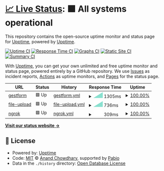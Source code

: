 # [📈 Live Status](https://demo.upptime.js.org): <!--live status--> **🟩 All systems operational**

This repository contains the open-source uptime monitor and status page for [Upptime](https://upptime.js.org), powered by [Upptime](https://github.com/upptime/upptime).

[![Uptime CI](https://github.com/gestform-dev/upptime/workflows/Uptime%20CI/badge.svg)](https://github.com/gestform-dev/upptime/actions?query=workflow%3A%22Uptime+CI%22)
[![Response Time CI](https://github.com/gestform-dev/upptime/workflows/Response%20Time%20CI/badge.svg)](https://github.com/gestform-dev/upptime/actions?query=workflow%3A%22Response+Time+CI%22)
[![Graphs CI](https://github.com/gestform-dev/upptime/workflows/Graphs%20CI/badge.svg)](https://github.com/gestform-dev/upptime/actions?query=workflow%3A%22Graphs+CI%22)
[![Static Site CI](https://github.com/gestform-dev/upptime/workflows/Static%20Site%20CI/badge.svg)](https://github.com/gestform-dev/upptime/actions?query=workflow%3A%22Static+Site+CI%22)
[![Summary CI](https://github.com/gestform-dev/upptime/workflows/Summary%20CI/badge.svg)](https://github.com/gestform-dev/upptime/actions?query=workflow%3A%22Summary+CI%22)

With [Upptime](https://upptime.js.org), you can get your own unlimited and free uptime monitor and status page, powered entirely by a GitHub repository. We use [Issues](https://github.com/upptime/upptime/issues) as incident reports, [Actions](https://github.com/gestform-dev/upptime/actions) as uptime monitors, and [Pages](https://demo.upptime.js.org) for the status page.

<!--start: status pages-->
<!-- This summary is generated by Upptime (https://github.com/upptime/upptime) -->
<!-- Do not edit this manually, your changes will be overwritten -->
<!-- prettier-ignore -->
| URL | Status | History | Response Time | Uptime |
| --- | ------ | ------- | ------------- | ------ |
| <img alt="" src="https://icons.duckduckgo.com/ip3/www.gestform.com.ico" height="13"> [gestform](https://www.gestform.com/) | 🟩 Up | [gestform.yml](https://github.com/gestform-dev/upptime/commits/HEAD/history/gestform.yml) | <details><summary><img alt="Response time graph" src="./graphs/gestform/response-time-week.png" height="20"> 1305ms</summary><br><a href="https://gestform-dev.github.io/upptime/history/gestform"><img alt="Response time 1305" src="https://img.shields.io/endpoint?url=https%3A%2F%2Fraw.githubusercontent.com%2Fgestform-dev%2Fupptime%2FHEAD%2Fapi%2Fgestform%2Fresponse-time.json"></a><br><a href="https://gestform-dev.github.io/upptime/history/gestform"><img alt="24-hour response time 1305" src="https://img.shields.io/endpoint?url=https%3A%2F%2Fraw.githubusercontent.com%2Fgestform-dev%2Fupptime%2FHEAD%2Fapi%2Fgestform%2Fresponse-time-day.json"></a><br><a href="https://gestform-dev.github.io/upptime/history/gestform"><img alt="7-day response time 1305" src="https://img.shields.io/endpoint?url=https%3A%2F%2Fraw.githubusercontent.com%2Fgestform-dev%2Fupptime%2FHEAD%2Fapi%2Fgestform%2Fresponse-time-week.json"></a><br><a href="https://gestform-dev.github.io/upptime/history/gestform"><img alt="30-day response time 1305" src="https://img.shields.io/endpoint?url=https%3A%2F%2Fraw.githubusercontent.com%2Fgestform-dev%2Fupptime%2FHEAD%2Fapi%2Fgestform%2Fresponse-time-month.json"></a><br><a href="https://gestform-dev.github.io/upptime/history/gestform"><img alt="1-year response time 1305" src="https://img.shields.io/endpoint?url=https%3A%2F%2Fraw.githubusercontent.com%2Fgestform-dev%2Fupptime%2FHEAD%2Fapi%2Fgestform%2Fresponse-time-year.json"></a></details> | <details><summary><a href="https://gestform-dev.github.io/upptime/history/gestform">100.00%</a></summary><a href="https://gestform-dev.github.io/upptime/history/gestform"><img alt="All-time uptime 100.00%" src="https://img.shields.io/endpoint?url=https%3A%2F%2Fraw.githubusercontent.com%2Fgestform-dev%2Fupptime%2FHEAD%2Fapi%2Fgestform%2Fuptime.json"></a><br><a href="https://gestform-dev.github.io/upptime/history/gestform"><img alt="24-hour uptime 100.00%" src="https://img.shields.io/endpoint?url=https%3A%2F%2Fraw.githubusercontent.com%2Fgestform-dev%2Fupptime%2FHEAD%2Fapi%2Fgestform%2Fuptime-day.json"></a><br><a href="https://gestform-dev.github.io/upptime/history/gestform"><img alt="7-day uptime 100.00%" src="https://img.shields.io/endpoint?url=https%3A%2F%2Fraw.githubusercontent.com%2Fgestform-dev%2Fupptime%2FHEAD%2Fapi%2Fgestform%2Fuptime-week.json"></a><br><a href="https://gestform-dev.github.io/upptime/history/gestform"><img alt="30-day uptime 100.00%" src="https://img.shields.io/endpoint?url=https%3A%2F%2Fraw.githubusercontent.com%2Fgestform-dev%2Fupptime%2FHEAD%2Fapi%2Fgestform%2Fuptime-month.json"></a><br><a href="https://gestform-dev.github.io/upptime/history/gestform"><img alt="1-year uptime 100.00%" src="https://img.shields.io/endpoint?url=https%3A%2F%2Fraw.githubusercontent.com%2Fgestform-dev%2Fupptime%2FHEAD%2Fapi%2Fgestform%2Fuptime-year.json"></a></details>
| <img alt="" src="https://icons.duckduckgo.com/ip3/file-upload.gestform.com.ico" height="13"> [file-upload](https://file-upload.gestform.com/) | 🟩 Up | [file-upload.yml](https://github.com/gestform-dev/upptime/commits/HEAD/history/file-upload.yml) | <details><summary><img alt="Response time graph" src="./graphs/file-upload/response-time-week.png" height="20"> 736ms</summary><br><a href="https://gestform-dev.github.io/upptime/history/file-upload"><img alt="Response time 736" src="https://img.shields.io/endpoint?url=https%3A%2F%2Fraw.githubusercontent.com%2Fgestform-dev%2Fupptime%2FHEAD%2Fapi%2Ffile-upload%2Fresponse-time.json"></a><br><a href="https://gestform-dev.github.io/upptime/history/file-upload"><img alt="24-hour response time 736" src="https://img.shields.io/endpoint?url=https%3A%2F%2Fraw.githubusercontent.com%2Fgestform-dev%2Fupptime%2FHEAD%2Fapi%2Ffile-upload%2Fresponse-time-day.json"></a><br><a href="https://gestform-dev.github.io/upptime/history/file-upload"><img alt="7-day response time 736" src="https://img.shields.io/endpoint?url=https%3A%2F%2Fraw.githubusercontent.com%2Fgestform-dev%2Fupptime%2FHEAD%2Fapi%2Ffile-upload%2Fresponse-time-week.json"></a><br><a href="https://gestform-dev.github.io/upptime/history/file-upload"><img alt="30-day response time 736" src="https://img.shields.io/endpoint?url=https%3A%2F%2Fraw.githubusercontent.com%2Fgestform-dev%2Fupptime%2FHEAD%2Fapi%2Ffile-upload%2Fresponse-time-month.json"></a><br><a href="https://gestform-dev.github.io/upptime/history/file-upload"><img alt="1-year response time 736" src="https://img.shields.io/endpoint?url=https%3A%2F%2Fraw.githubusercontent.com%2Fgestform-dev%2Fupptime%2FHEAD%2Fapi%2Ffile-upload%2Fresponse-time-year.json"></a></details> | <details><summary><a href="https://gestform-dev.github.io/upptime/history/file-upload">100.00%</a></summary><a href="https://gestform-dev.github.io/upptime/history/file-upload"><img alt="All-time uptime 100.00%" src="https://img.shields.io/endpoint?url=https%3A%2F%2Fraw.githubusercontent.com%2Fgestform-dev%2Fupptime%2FHEAD%2Fapi%2Ffile-upload%2Fuptime.json"></a><br><a href="https://gestform-dev.github.io/upptime/history/file-upload"><img alt="24-hour uptime 100.00%" src="https://img.shields.io/endpoint?url=https%3A%2F%2Fraw.githubusercontent.com%2Fgestform-dev%2Fupptime%2FHEAD%2Fapi%2Ffile-upload%2Fuptime-day.json"></a><br><a href="https://gestform-dev.github.io/upptime/history/file-upload"><img alt="7-day uptime 100.00%" src="https://img.shields.io/endpoint?url=https%3A%2F%2Fraw.githubusercontent.com%2Fgestform-dev%2Fupptime%2FHEAD%2Fapi%2Ffile-upload%2Fuptime-week.json"></a><br><a href="https://gestform-dev.github.io/upptime/history/file-upload"><img alt="30-day uptime 100.00%" src="https://img.shields.io/endpoint?url=https%3A%2F%2Fraw.githubusercontent.com%2Fgestform-dev%2Fupptime%2FHEAD%2Fapi%2Ffile-upload%2Fuptime-month.json"></a><br><a href="https://gestform-dev.github.io/upptime/history/file-upload"><img alt="1-year uptime 100.00%" src="https://img.shields.io/endpoint?url=https%3A%2F%2Fraw.githubusercontent.com%2Fgestform-dev%2Fupptime%2FHEAD%2Fapi%2Ffile-upload%2Fuptime-year.json"></a></details>
| <img alt="" src="https://icons.duckduckgo.com/ip3/1102-212-51-179-1.ngrok-free.app.ico" height="13"> [ngrok](https://1102-212-51-179-1.ngrok-free.app/fs-tracking/version) | 🟩 Up | [ngrok.yml](https://github.com/gestform-dev/upptime/commits/HEAD/history/ngrok.yml) | <details><summary><img alt="Response time graph" src="./graphs/ngrok/response-time-week.png" height="20"> 309ms</summary><br><a href="https://gestform-dev.github.io/upptime/history/ngrok"><img alt="Response time 309" src="https://img.shields.io/endpoint?url=https%3A%2F%2Fraw.githubusercontent.com%2Fgestform-dev%2Fupptime%2FHEAD%2Fapi%2Fngrok%2Fresponse-time.json"></a><br><a href="https://gestform-dev.github.io/upptime/history/ngrok"><img alt="24-hour response time 309" src="https://img.shields.io/endpoint?url=https%3A%2F%2Fraw.githubusercontent.com%2Fgestform-dev%2Fupptime%2FHEAD%2Fapi%2Fngrok%2Fresponse-time-day.json"></a><br><a href="https://gestform-dev.github.io/upptime/history/ngrok"><img alt="7-day response time 309" src="https://img.shields.io/endpoint?url=https%3A%2F%2Fraw.githubusercontent.com%2Fgestform-dev%2Fupptime%2FHEAD%2Fapi%2Fngrok%2Fresponse-time-week.json"></a><br><a href="https://gestform-dev.github.io/upptime/history/ngrok"><img alt="30-day response time 309" src="https://img.shields.io/endpoint?url=https%3A%2F%2Fraw.githubusercontent.com%2Fgestform-dev%2Fupptime%2FHEAD%2Fapi%2Fngrok%2Fresponse-time-month.json"></a><br><a href="https://gestform-dev.github.io/upptime/history/ngrok"><img alt="1-year response time 309" src="https://img.shields.io/endpoint?url=https%3A%2F%2Fraw.githubusercontent.com%2Fgestform-dev%2Fupptime%2FHEAD%2Fapi%2Fngrok%2Fresponse-time-year.json"></a></details> | <details><summary><a href="https://gestform-dev.github.io/upptime/history/ngrok">100.00%</a></summary><a href="https://gestform-dev.github.io/upptime/history/ngrok"><img alt="All-time uptime 100.00%" src="https://img.shields.io/endpoint?url=https%3A%2F%2Fraw.githubusercontent.com%2Fgestform-dev%2Fupptime%2FHEAD%2Fapi%2Fngrok%2Fuptime.json"></a><br><a href="https://gestform-dev.github.io/upptime/history/ngrok"><img alt="24-hour uptime 100.00%" src="https://img.shields.io/endpoint?url=https%3A%2F%2Fraw.githubusercontent.com%2Fgestform-dev%2Fupptime%2FHEAD%2Fapi%2Fngrok%2Fuptime-day.json"></a><br><a href="https://gestform-dev.github.io/upptime/history/ngrok"><img alt="7-day uptime 100.00%" src="https://img.shields.io/endpoint?url=https%3A%2F%2Fraw.githubusercontent.com%2Fgestform-dev%2Fupptime%2FHEAD%2Fapi%2Fngrok%2Fuptime-week.json"></a><br><a href="https://gestform-dev.github.io/upptime/history/ngrok"><img alt="30-day uptime 100.00%" src="https://img.shields.io/endpoint?url=https%3A%2F%2Fraw.githubusercontent.com%2Fgestform-dev%2Fupptime%2FHEAD%2Fapi%2Fngrok%2Fuptime-month.json"></a><br><a href="https://gestform-dev.github.io/upptime/history/ngrok"><img alt="1-year uptime 100.00%" src="https://img.shields.io/endpoint?url=https%3A%2F%2Fraw.githubusercontent.com%2Fgestform-dev%2Fupptime%2FHEAD%2Fapi%2Fngrok%2Fuptime-year.json"></a></details>

<!--end: status pages-->

[**Visit our status website →**](https://demo.upptime.js.org)

## 📄 License

- Powered by: [Upptime](https://github.com/upptime/upptime)
- Code: [MIT](./LICENSE) © [Anand Chowdhary](https://anandchowdhary.com), supported by [Pabio](https://pabio.com)
- Data in the `./history` directory: [Open Database License](https://opendatacommons.org/licenses/odbl/1-0/)
